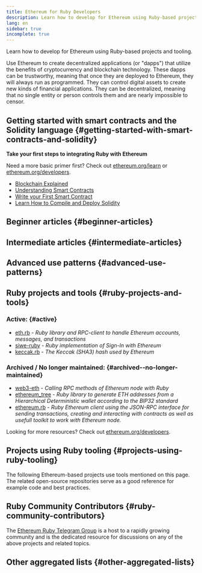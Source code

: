 ```yaml
---
title: Ethereum for Ruby Developers
description: Learn how to develop for Ethereum using Ruby-based projects and tooling.
lang: en
sidebar: true
incomplete: true
---
```


<div class="featured">Learn how to develop for Ethereum using Ruby-based projects and tooling.</div>

Use Ethereum to create decentralized applications (or "dapps") that utilize the benefits of cryptocurrency and blockchain technology. These dapps can be trustworthy, meaning that once they are deployed to Ethereum, they will always run as programmed. They can control digital assets to create new kinds of financial applications. They can be decentralized, meaning that no single entity or person controls them and are nearly impossible to censor.

## Getting started with smart contracts and the Solidity language {#getting-started-with-smart-contracts-and-solidity}

**Take your first steps to integrating Ruby with Ethereum**

Need a more basic primer first? Check out [ethereum.org/learn](/learn/) or [ethereum.org/developers](/developers/).

- [Blockchain Explained](https://kauri.io/article/d55684513211466da7f8cc03987607d5/blockchain-explained)
- [Understanding Smart Contracts](https://kauri.io/article/e4f66c6079e74a4a9b532148d3158188/ethereum-101-part-5-the-smart-contract)
- [Write your First Smart Contract](https://kauri.io/article/124b7db1d0cf4f47b414f8b13c9d66e2/remix-ide-your-first-smart-contract)
- [Learn How to Compile and Deploy Solidity](https://kauri.io/article/973c5f54c4434bb1b0160cff8c695369/understanding-smart-contract-compilation-and-deployment)

## Beginner articles {#beginner-articles}

## Intermediate articles {#intermediate-articles}

## Advanced use patterns {#advanced-use-patterns}

## Ruby projects and tools {#ruby-projects-and-tools}

### Active: {#active}


- [eth.rb](https://github.com/q9f/eth.rb) - _Ruby library and RPC-client to handle Ethereum accounts, messages, and transactions_
- [siwe-ruby](https://github.com/spruceid/siwe-ruby) - _Ruby implementation of Sign-In with Ethereum_
- [keccak.rb](https://github.com/q9f/keccak.rb) - _The Keccak (SHA3) hash used by Ethereum_

### Archived / No longer maintained: {#archived--no-longer-maintained}

- [web3-eth](https://github.com/spikewilliams/vtada-ethereum) - _Calling RPC methods of Ethereum node with Ruby_
- [ethereum_tree](https://github.com/longhoangwkm/ethereum_tree) - _Ruby library to generate ETH addresses from a Hierarchical Deterministic wallet according to the BIP32 standard_
- [ethereum.rb](https://github.com/EthWorks/ethereum.rb) - _Ruby Ethereum client using the JSON-RPC interface for sending transactions, creating and interacting with contracts as well as usefull toolkit to work with Ethereum node._

Looking for more resources? Check out [ethereum.org/developers](/developers/).

## Projects using Ruby tooling {#projects-using-ruby-tooling}

The following Ethereum-based projects use tools mentioned on this page. The related open-source repositories serve as a good reference for example code and best practices.

## Ruby Community Contributors {#ruby-community-contributors}

The [Ethereum Ruby Telegram Group](https://t.me/ruby_eth) is a host to a rapidly growing community and is the dedicated resource for discussions on any of the above projects and related topics.

## Other aggregated lists {#other-aggregated-lists}
